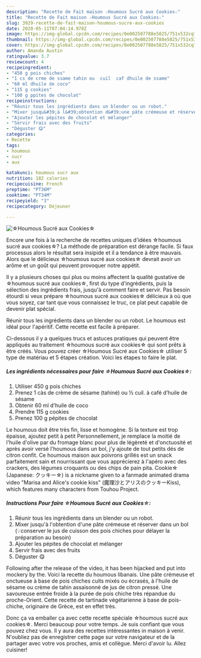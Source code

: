 ```yaml
---
description: "Recette de Fait maison ☆Houmous Sucré aux Cookies☆"
title: "Recette de Fait maison ☆Houmous Sucré aux Cookies☆"
slug: 3929-recette-de-fait-maison-houmous-sucre-aux-cookies
date: 2020-05-11T07:04:14.978Z
image: https://img-global.cpcdn.com/recipes/0e002507788e5825/751x532cq70/☆houmous-sucre-aux-cookies☆-photo-principale-de-la-recette.jpg
thumbnail: https://img-global.cpcdn.com/recipes/0e002507788e5825/751x532cq70/☆houmous-sucre-aux-cookies☆-photo-principale-de-la-recette.jpg
cover: https://img-global.cpcdn.com/recipes/0e002507788e5825/751x532cq70/☆houmous-sucre-aux-cookies☆-photo-principale-de-la-recette.jpg
author: Amanda Austin
ratingvalue: 3.7
reviewcount: 4
recipeingredient:
- "450 g pois chiches"
- "1 cs de crme de ssame tahin ou  cuil  caf dhuile de ssame"
- "60 ml dhuile de coco"
- "115 g cookies"
- "100 g ppites de chocolat"
recipeinstructions:
- "Réunir tous les ingrédients dans un blender ou un robot."
- "Mixer jusqu&#39;à l&#39;obtention d&#39;une pâte crémeuse et réserver dans un bol (💡conserver le jus de cuisson des pois chiches pour délayer la préparation au besoin)"
- "Ajouter les pépites de chocolat et mélanger"
- "Servir frais avec des fruits"
- "Déguster 😋"
categories:
- Recette
tags:
- houmous
- sucr
- aux

katakunci: houmous sucr aux 
nutrition: 182 calories
recipecuisine: French
preptime: "PT36M"
cooktime: "PT34M"
recipeyield: "3"
recipecategory: Déjeuner

---
```



![☆Houmous Sucré aux Cookies☆](https://img-global.cpcdn.com/recipes/0e002507788e5825/751x532cq70/☆houmous-sucre-aux-cookies☆-photo-principale-de-la-recette.jpg)

Encore une fois à la recherche de recettes uniques d'idées ☆houmous sucré aux cookies☆? La méthode de préparation est dérange facile. Si faux processus alors le résultat sera insipide et il a tendance à être mauvais. Alors que le délicieux ☆houmous sucré aux cookies☆ devrait avoir un arôme et un goût qui peuvent provoquer notre appétit.

Il y a plusieurs choses qui plus ou moins affectent la qualité gustative de ☆houmous sucré aux cookies☆, first du type d'ingrédients, puis la sélection des ingrédients frais, jusqu'à comment faire et servir. Pas besoin étourdi si veux prépare ☆houmous sucré aux cookies☆ délicieux à où que vous soyez, car tant que vous connaissez le truc, ce plat peut capable de devenir plat spécial.

Réunir tous les ingrédients dans un blender ou un robot. Le houmous est idéal pour l&#39;apéritif. Cette recette est facile à préparer.


Ci-dessous il y a quelques trucs et astuces pratiques qui peuvent être appliqués au traitement ☆houmous sucré aux cookies☆ qui sont prêts à être créés. Vous pouvez créer ☆Houmous Sucré aux Cookies☆ utiliser 5 type de matériau et 5 étapes création. Voici les étapes to faire le plat.

<!--inarticleads1-->

##### Les ingrédients nécessaires pour faire ☆Houmous Sucré aux Cookies☆:

1. Utiliser 450 g pois chiches
1. Prenez 1 càs de crème de sésame (tahiné) ou ½ cuil. à café d’huile de sésame
1. Obtenir 60 ml d&#39;huile de coco
1. Prendre 115 g cookies
1. Prenez 100 g pépites de chocolat


Le houmous doit être très fin, lisse et homogène. Si la texture est trop épaisse, ajoutez petit à petit Personnellement, je remplace la moitié de l&#39;huile d&#39;olive par du fromage blanc pour plus de légèreté et d&#39;onctuosité et après avoir versé l&#39;houmous dans un bol, j&#39;y ajoute de tout petits dés de citron confit. Ce houmous maison aux poivrons grillés est un snack parfaitement sain et nourrissant que vous apprécierez à l&#39;apéro avec des crackers, des légumes croquants ou des chips de pain pita. Cookie☆ (Japanese: クッキー☆) is a nickname given to a fanmade animated drama video &#34;Marisa and Alice&#39;s cookie kiss&#34; (魔理沙とアリスのクッキーKiss), which features many characters from Touhou Project. 

<!--inarticleads2-->

##### Instructions Pour faire ☆Houmous Sucré aux Cookies☆:

1. Réunir tous les ingrédients dans un blender ou un robot.
1. Mixer jusqu&#39;à l&#39;obtention d&#39;une pâte crémeuse et réserver dans un bol (💡conserver le jus de cuisson des pois chiches pour délayer la préparation au besoin)
1. Ajouter les pépites de chocolat et mélanger
1. Servir frais avec des fruits
1. Déguster 😋


Following after the release of the video, it has been hijacked and put into mockery by the. Voici la recette du houmous libanais. Une pâte crémeuse et onctueuse à base de pois chiches cuits mixés ou écrasés, à l&#39;huile de sésame ou crème de tahin assaisonné de jus de citron pressé. Une savoureuse entrée froide à la purée de pois chiche très répandue du proche-Orient. Cette recette de tartinade végétarienne à base de pois-chiche, originaire de Grèce, est en effet très. 


Donc ça va emballer ça avec cette recette spéciale ☆houmous sucré aux cookies☆. Merci beaucoup pour votre temps. Je suis confiant que vous pouvez chez vous. Il y aura des recettes  intéressantes in maison à venir. N'oubliez pas de enregistrer cette page sur votre navigateur et de la partager avec votre vos proches, amis et collègue. Merci d'avoir lu. Allez cuisiner!
